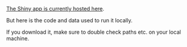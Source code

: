 [The Shiny app is currently hosted here](https://shiney.zoology.ubc.ca/whitlock/AGF/).

But here is the code and data used to run it locally.

If you download it, make sure to double check paths etc. on your local machine.